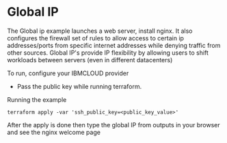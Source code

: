 # Global IP

The Global ip example launches a web server, install nginx. It also configures the firewall set of rules to allow access to certain ip addresses/ports from specific internet addresses while denying traffic from other sources.
Global IP's provide IP flexibility by allowing users to shift workloads between servers (even in different datacenters)

To run, configure your IBMCLOUD provider

* Pass the public key while running terraform.

Running the example
```shell
terraform apply -var 'ssh_public_key=<public_key_value>'
```

After the apply is done then type the global IP from outputs in your browser and see the nginx welcome page
